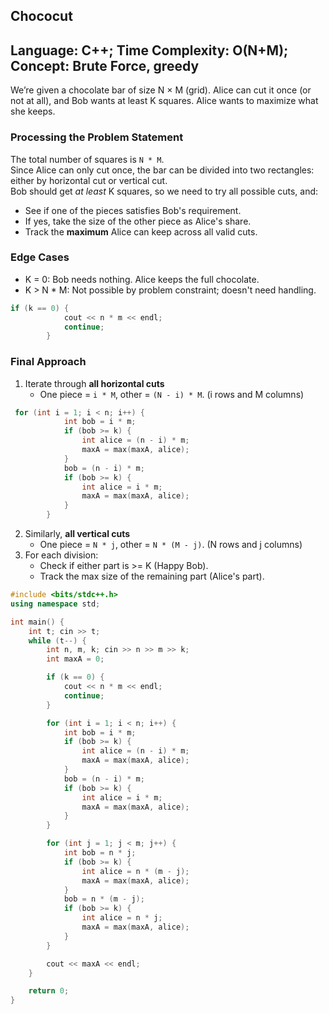 ## Chococut

## Language: C++; Time Complexity: O(N+M); Concept: Brute Force, greedy

We’re given a chocolate bar of size N × M (grid). Alice can cut it once (or not at all), and Bob wants at least K squares. Alice wants to maximize what she keeps.

### Processing the Problem Statement

The total number of squares is `N * M`.  
Since Alice can only cut once, the bar can be divided into two rectangles: either by horizontal cut or vertical cut.  
Bob should get *at least* K squares, so we need to try all possible cuts, and:
  - See if one of the pieces satisfies Bob's requirement.
  - If yes, take the size of the other piece as Alice's share.
  - Track the **maximum** Alice can keep across all valid cuts.

### Edge Cases

- K = 0: Bob needs nothing. Alice keeps the full chocolate.
- K > N * M: Not possible by problem constraint; doesn't need handling.

```cpp
if (k == 0) {
            cout << n * m << endl;
            continue;
        }
```

### Final Approach

1. Iterate through **all horizontal cuts** 
   - One piece = `i * M`, other = `(N - i) * M`. (i rows and M columns)
```cpp
 for (int i = 1; i < n; i++) {
            int bob = i * m;
            if (bob >= k) {
                int alice = (n - i) * m;
                maxA = max(maxA, alice);
            }
            bob = (n - i) * m;
            if (bob >= k) {
                int alice = i * m;
                maxA = max(maxA, alice);
            }
        }
```
2. Similarly, **all vertical cuts**  
   - One piece = `N * j`, other = `N * (M - j)`. (N rows and j columns)
3. For each division:
   - Check if either part is >= K (Happy Bob).
   - Track the max size of the remaining part (Alice's part).

```cpp
#include <bits/stdc++.h>
using namespace std;

int main() {
    int t; cin >> t; 
    while (t--) {
        int n, m, k; cin >> n >> m >> k;
        int maxA = 0;

        if (k == 0) {
            cout << n * m << endl;
            continue;
        }

        for (int i = 1; i < n; i++) {
            int bob = i * m;
            if (bob >= k) {
                int alice = (n - i) * m;
                maxA = max(maxA, alice);
            }
            bob = (n - i) * m;
            if (bob >= k) {
                int alice = i * m;
                maxA = max(maxA, alice);
            }
        }

        for (int j = 1; j < m; j++) {
            int bob = n * j;
            if (bob >= k) {
                int alice = n * (m - j);
                maxA = max(maxA, alice);
            }
            bob = n * (m - j);
            if (bob >= k) {
                int alice = n * j;
                maxA = max(maxA, alice);
            }
        }

        cout << maxA << endl;
    }

    return 0;
}
```

